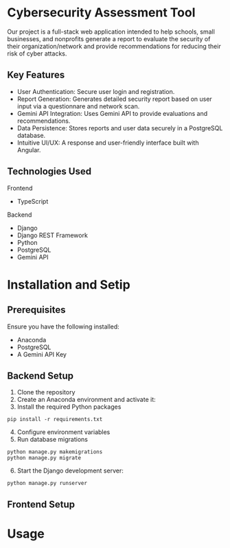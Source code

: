 # Cybersecurity Assessment Tool
Our project is a full-stack web application intended to help schools, small businesses, and nonprofits generate a report to evaluate the security of their organization/network and provide recommendations for reducing their risk of cyber attacks.

## Key Features
- User Authentication: Secure user login and registration.
- Report Generation: Generates detailed security report based on user input via a questionnare and network scan. 
- Gemini API Integration: Uses Gemini API to provide evaluations and recommendations.
- Data Persistence: Stores reports and user data securely in a PostgreSQL database.
- Intuitive UI/UX: A response and user-friendly interface built with Angular.

## Technologies Used
Frontend
- TypeScript

Backend
- Django
- Django REST Framework
- Python
- PostgreSQL
- Gemini API

# Installation and Setip
## Prerequisites
Ensure you have the following installed:
- Anaconda
- PostgreSQL
- A Gemini API Key

## Backend Setup
1. Clone the repository
2. Create an Anaconda environment and activate it:
3. Install the required Python packages
```
pip install -r requirements.txt
```
4. Configure environment variables
5. Run database migrations
```
python manage.py makemigrations
python manage.py migrate
```
6. Start the Django development server:
```
python manage.py runserver
```

## Frontend Setup

# Usage